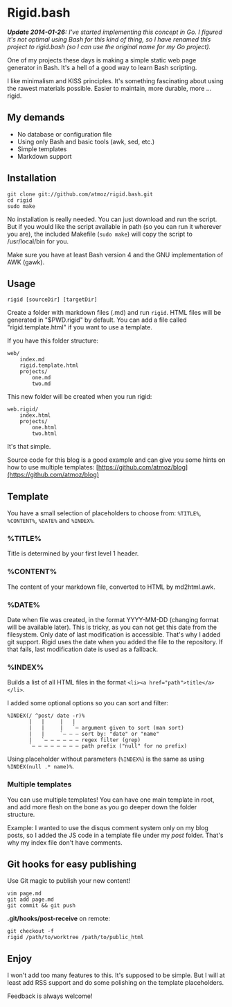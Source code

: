# Rigid.bash

_**Update 2014-01-26:** I've started implementing this concept in Go. I figured it's not optimal using Bash for this kind of thing, so I have renamed this project to rigid.bash (so I can use the original name for my Go project)._

One of my projects these days is making a simple static web page generator in Bash.
It's a hell of a good way to learn Bash scripting.

I like minimalism and KISS principles. It's something fascinating about using
the rawest materials possible. Easier to maintain, more durable, more ... rigid.

## My demands

* No database or configuration file
* Using only Bash and basic tools (awk, sed, etc.)
* Simple templates
* Markdown support

## Installation

    git clone git://github.com/atmoz/rigid.bash.git
    cd rigid
    sudo make

No installation is really needed. You can just download and run the script. But if
you would like the script available in path (so you can run it wherever you
are), the included Makefile (`sudo make`) will copy the script to /usr/local/bin for you.

Make sure you have at least Bash version 4 and the GNU implementation of AWK (gawk).

## Usage

    rigid [sourceDir] [targetDir]

Create a folder with markdown files (.md) and run `rigid`. HTML files will be
generated in "$PWD.rigid" by default. You can add a file called 
"rigid.template.html" if you want to use a template.

If you have this folder structure:

    web/
        index.md
        rigid.template.html
        projects/
            one.md
            two.md

This new folder will be created when you run rigid:

    web.rigid/
        index.html
        projects/
            one.html
            two.html

It's that simple.

Source code for this blog is a good example and can give you some hints on how
to use multiple templates:
[https://github.com/atmoz/blog](https://github.com/atmoz/blog)

## Template

You have a small selection of placeholders to choose from: `%TITLE%`, `%CONTENT%`,
`%DATE%` and `%INDEX%`.

### %TITLE%

Title is determined by your first level 1 header.

### %CONTENT%

The content of your markdown file, converted to HTML by md2html.awk.

### %DATE%

Date when file was created, in the format YYYY-MM-DD (changing format will be available later).
This is tricky, as you can not get this date from the filesystem. Only date of last 
modification is accessible. That's why I added git support. Rigid uses the date when
you added the file to the repository. If that fails, last modification date is 
used as a fallback.

### %INDEX%

Builds a list of all HTML files in the format `<li><a href="path">title</a></li>`.

I added some optional options so you can sort and filter:

    %INDEX(/ ^post/ date -r)%
           |   |     |   |
           |   |     |   `– argument given to sort (man sort)
           |   |     `– – – sort by: "date" or "name"
           |   `– – – – – – regex filter (grep)
           `– – – – – – – – path prefix ("null" for no prefix)

Using placeholder without parameters (`%INDEX%`) is the same as using
`%INDEX(null .* name)%`.

### Multiple templates

You can use multiple templates! You can have one main template in root, and add
more flesh on the bone as you go deeper down the folder structure.

Example: I wanted to use the disqus comment system only on my blog posts, so I added the
JS code in a template file under my *post* folder. That's why my index file
don't have comments.

## Git hooks for easy publishing

Use Git magic to publish your new content!

    vim page.md
    git add page.md
    git commit && git push

**.git/hooks/post-receive** on remote:

    git checkout -f
    rigid /path/to/worktree /path/to/public_html

## Enjoy

I won't add too many features to this. It's supposed to be simple. But I will
at least add RSS support and do some polishing on the template placeholders.

Feedback is always welcome!

